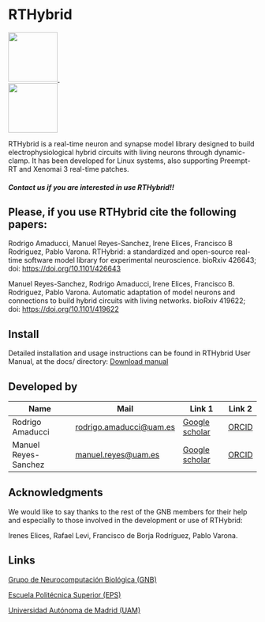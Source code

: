 # RTHybrid

<a target="_blank" rel="noopener noreferrer" href="https://github.com/GNB-UAM/RTHybrid"> <img src="https://github.com/GNB-UAM/RTHy_plot_tool/raw/master/assets/logo_rthy.png" width="100" height="100"> </a>&nbsp;&nbsp;&nbsp;&nbsp;&nbsp;&nbsp;&nbsp;&nbsp;&nbsp;&nbsp;&nbsp;	
<a target="_blank" rel="noopener noreferrer" href="https://github.com/GNB-UAM"> <img src="https://github.com/GNB-UAM/RTHy_plot_tool/raw/master/assets/logo_gnb.png" width="100" height="100"> </a>

RTHybrid is a real-time neuron and synapse model library designed to build electrophysiological hybrid circuits with living neurons through dynamic-clamp. It has been developed for Linux systems, also supporting Preempt-RT and Xenomai 3 real-time patches.

##### Contact us if you are interested in use RTHybrid!!

## Please, if you use RTHybrid cite the following papers:

Rodrigo Amaducci, Manuel Reyes-Sanchez, Irene Elices, Francisco B 
Rodriguez, Pablo Varona. RTHybrid: a standardized and open-source 
real-time software model library for experimental neuroscience. bioRxiv 
426643; doi: https://doi.org/10.1101/426643

Manuel Reyes-Sanchez, Rodrigo Amaducci, Irene Elices, Francisco B. 
Rodriguez, Pablo Varona. Automatic adaptation of model neurons and 
connections to build hybrid circuits with living networks. bioRxiv 
419622; doi: https://doi.org/10.1101/419622

## Install
Detailed installation and usage instructions can be found in RTHybrid User Manual, at the docs/ directory: 
[Download manual](https://github.com/GNB-UAM/RTHybrid/raw/master/docs/RTHybrid_User_Manual.pdf)

## Developed by

| Name                 | Mail                    | Link 1                                                | Link 2 |
|----------------------|-------------------------|-------------------------------------------------------|--------|
| Rodrigo Amaducci     | rodrigo.amaducci@uam.es | [Google scholar](https://scholar.google.es/citations?user=Lq4ogOQAAAAJ) | [ORCID](http://orcid.org/0000-0003-2489-5569) |
| Manuel Reyes-Sanchez | manuel.reyes@uam.es     | [Google scholar](https://scholar.google.es/citations?user=JlKzj1cAAAAJ) |  [ORCID](http://orcid.org/0000-0003-2909-4664) | 

## Acknowledgments

We would like to say thanks to the rest of the GNB members for their help and especially to those involved in the development or use of RTHybrid:

Irenes Elices, Rafael Levi, Francisco de Borja Rodríguez, Pablo Varona.

## Links

[Grupo de Neurocomputación Biológica (GNB)](http://arantxa.ii.uam.es/~gnb/)

[Escuela Politécnica Superior (EPS)](http://www.uam.es/ss/Satellite/EscuelaPolitecnica/es/home.htm)

[Universidad Autónoma de Madrid (UAM)](http://www.uam.es)
